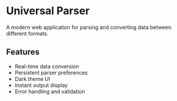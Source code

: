 # Universal Parser

A modern web application for parsing and converting data between different formats.

## Features

- Real-time data conversion
- Persistent parser preferences
- Dark theme UI
- Instant output display
- Error handling and validation